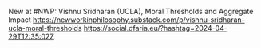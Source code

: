 New at #NWP: Vishnu Sridharan (UCLA), Moral Thresholds and Aggregate Impact https://newworkinphilosophy.substack.com/p/vishnu-sridharan-ucla-moral-thresholds https://social.dfaria.eu/?hashtag=2024-04-29T12:35:02Z
